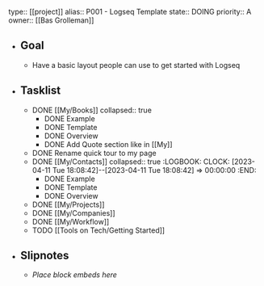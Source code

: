 type:: [[project]]
alias:: P001 - Logseq Template
state:: DOING
priority:: A
owner:: [[Bas Grolleman]]

- ## Goal
	- Have a basic layout people can use to get started with Logseq
- ## Tasklist
	- DONE [[My/Books]]
	  collapsed:: true
		- DONE Example
		- DONE Template
		- DONE Overview
		- DONE Add Quote section like in [[My]]
	- DONE Rename quick tour to my page
	- DONE [[My/Contacts]]
	  collapsed:: true
	  :LOGBOOK:
	  CLOCK: [2023-04-11 Tue 18:08:42]--[2023-04-11 Tue 18:08:42] =>  00:00:00
	  :END:
		- DONE Example
		- DONE Template
		- DONE Overview
	- DONE [[My/Projects]]
	- DONE [[My/Companies]]
	- DONE [[My/Workflow]]
	- TODO [[Tools on Tech/Getting Started]]
- ## Slipnotes
	- *Place block embeds here*